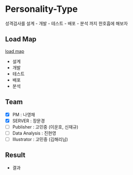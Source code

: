 # Personality-Type
성격검사를 설계 - 개발 - 테스트 - 배포 - 분석 까지 한호흡에 해보자

## Load Map
[load map](load_map.md)
- 설계
- 개발
- 테스트
- 배포
- 분석

## Team
- [x] PM : 나영채 
- [x] SERVER : 장문경
- [ ] Publisher : 고민중 (이운호, 신재규)
- [ ] Data Analysis : 진현영
- [ ] Illustrator : 고민중 (김해리님)
## Result
- 결과
